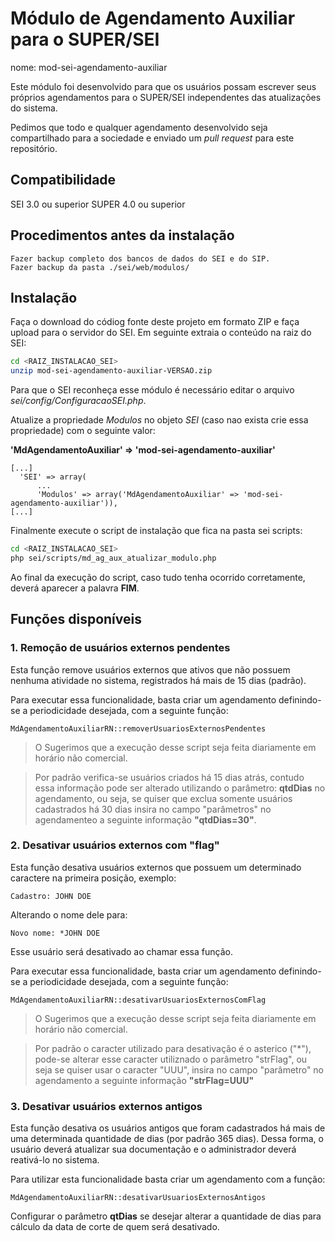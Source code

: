# Módulo de Agendamento Auxiliar para o SUPER/SEI

nome: mod-sei-agendamento-auxiliar

Este módulo foi desenvolvido para que os usuários possam escrever seus próprios agendamentos para o SUPER/SEI independentes das atualizações do sistema. 

Pedimos que todo e qualquer agendamento desenvolvido seja compartilhado para a sociedade e enviado um _pull request_ para este repositório.

## Compatibilidade

SEI 3.0 ou superior
SUPER 4.0 ou superior

## Procedimentos antes da instalação

    Fazer backup completo dos bancos de dados do SEI e do SIP.
    Fazer backup da pasta ./sei/web/modulos/

## Instalação
Faça o download do códiog fonte deste projeto em formato ZIP e faça upload para
o servidor do SEI. Em seguinte extraia o conteúdo na raiz do SEI:
```sh
cd <RAIZ_INSTALACAO_SEI>
unzip mod-sei-agendamento-auxiliar-VERSAO.zip
```

Para que o SEI reconheça esse módulo é necessário editar o arquivo *sei/config/ConfiguracaoSEI.php*.

Atualize a propriedade *Modulos* no objeto *SEI* (caso nao exista crie essa propriedade) com o seguinte valor:

**'MdAgendamentoAuxiliar' => 'mod-sei-agendamento-auxiliar'**

```shell
[...]
  'SEI' => array(
      ...
      'Modulos' => array('MdAgendamentoAuxiliar' => 'mod-sei-agendamento-auxiliar')),
[...]
```

Finalmente execute o script de instalação que fica na pasta sei scripts:
```sh
cd <RAIZ_INSTALACAO_SEI>
php sei/scripts/md_ag_aux_atualizar_modulo.php
```

Ao final da execução do script, caso tudo tenha ocorrido corretamente, deverá
aparecer a palavra **FIM**.

## Funções disponíveis

### 1. Remoção de usuários externos pendentes 

Esta função remove usuários externos que ativos que não possuem nenhuma atividade no sistema, registrados há mais de 15 dias (padrão).

Para executar essa funcionalidade, basta criar um agendamento definindo-se a periodicidade desejada, com a seguinte função:

 ```
MdAgendamentoAuxiliarRN::removerUsuariosExternosPendentes
 ```

> O Sugerimos que a execução desse script seja feita diariamente em horário não comercial. 

> Por padrão verifica-se usuários criados há 15 dias atrás, contudo essa informação pode ser alterado utilizando o parâmetro: **qtdDias** no agendamento, ou seja, se quiser que exclua somente usuários cadastrados há 30 dias insira no campo "parâmetros" no agendamenteo a seguinte informação **"qtdDias=30"**.

### 2. Desativar usuários externos com "flag"

Esta função desativa usuários externos que possuem um determinado caractere na primeira posição, exemplo: 

    Cadastro: JOHN DOE

Alterando o nome dele para:

    Novo nome: *JOHN DOE

Esse usuário será desativado ao chamar essa função.

Para executar essa funcionalidade, basta criar um agendamento definindo-se a periodicidade desejada, com a seguinte função:

 ```
MdAgendamentoAuxiliarRN::desativarUsuariosExternosComFlag
 ```

> O Sugerimos que a execução desse script seja feita diariamente em horário não comercial. 

> Por padrão o caracter utilizado para desativação é o asterico ("*"), pode-se alterar esse caracter utiliznado o parâmetro "strFlag", ou seja se quiser usar o caracter "UUU", insira no campo "parâmetro" no agendamento a seguinte informação **"strFlag=UUU"**

### 3. Desativar usuários externos antigos

Esta função desativa os usuários antigos que foram cadastrados há mais de uma
determinada quantidade de dias (por padrão 365 dias). Dessa forma, o usuário
deverá atualizar sua documentação e o administrador deverá reativá-lo no sistema.

Para utilizar esta funcionalidade basta criar um agendamento com a função:

```
MdAgendamentoAuxiliarRN::desativarUsuariosExternosAntigos
```

Configurar o parâmetro **qtDias** se desejar alterar a quantidade de dias para
cálculo da data de corte de quem será desativado.
